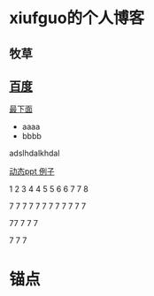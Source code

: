 # xiufguo的个人博客

## 牧草
## [百度](http://baidu.com)
[最下面](#锚点)

* aaaa
* bbbb

adslhdalkhdal

[动态ppt 例子](./impress/examples/)







1
2
3
4
4
5
5
6
6
7
7
8

7
7
7
7
7
7
7
7
7
7
7
7

77
7
7
7

7
7
7




































# 锚点

